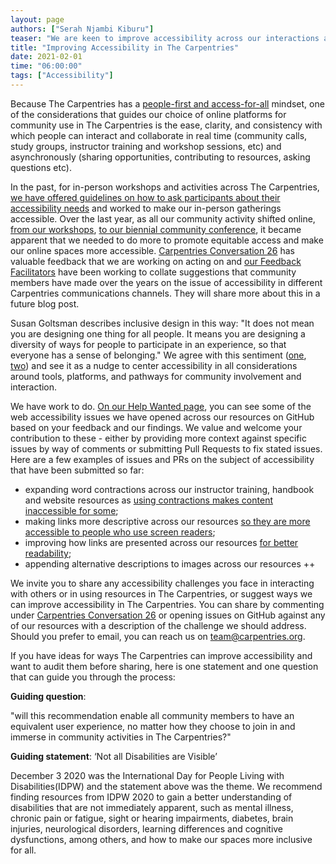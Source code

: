 ```yaml
---
layout: page
authors: ["Serah Njambi Kiburu"]
teaser: "We are keen to improve accessibility across our interactions and resources in The Carpentries, and invite you to help."
title: "Improving Accessibility in The Carpentries"
date: 2021-02-01
time: "06:00:00"
tags: ["Accessibility"]
---
```

Because The Carpentries has a [people-first and access-for-all](https://carpentries.org/values/) mindset, one of the considerations that guides our choice of online platforms for community use in The Carpentries is the ease, clarity, and consistency with which people can interact and collaborate in real time (community calls, study groups, instructor training and workshop sessions, etc) and asynchronously (sharing opportunities, contributing to resources, asking questions etc). 

In the past, for in-person workshops and activities across The Carpentries, [we have offered guidelines on how to ask participants about their accessibility needs](https://docs.carpentries.org/topic_folders/hosts_instructors/workshop_needs.html#accessibility) and worked to make our in-person gatherings accessible. Over the last year, as all our community activity shifted online, [from our workshops](https://carpentries.org/online-workshop-recommendations/), [to our biennial community conference](https://2020.carpentrycon.org), it became apparent that we needed to do more to promote equitable access and make our online spaces more accessible. [Carpentries Conversation 26](https://github.com/carpentries/conversations/issues/26) has valuable feedback that we are working on acting on and [our Feedback Facilitators](https://carpentries.org/blog/2020/11/introducing-carpentries-feedback-facilitators/) have been working to collate suggestions that community members have made over the years on the issue of accessibility in different Carpentries communications channels. They will share more about this in a future blog post.

Susan Goltsman describes inclusive design in this way: "It does not mean you are designing one thing for all people. It means you are designing a diversity of ways for people to participate in an experience, so that everyone has a sense of belonging." We agree with this sentiment ([one](https://carpentries.org/blog/2019/04/how-and-why-we-communicate/), [two](https://carpentries.org/blog/2019/06/equity-call-outcomes/)) and see it as a nudge to center accessibility in all considerations around tools, platforms, and pathways for community involvement and interaction.  


We have work to do. [On our Help Wanted page](https://carpentries.org/help-wanted-issues/), you can see some of the web accessibility issues we have opened across our resources on GitHub based on your feedback and our findings. We value and welcome your contribution to these - either by providing more context against specific issues by way of comments or submitting Pull Requests to fix stated issues. Here are a few examples of issues and PRs on the subject of accessibility that have been submitted so far:

- expanding word contractions across our instructor training, handbook and website resources as [using contractions makes content inaccessible for some](https://medium.com/@joanne.schofield/using-contractions-could-be-making-your-writing-inaccessible-4034bb3cd76a);
- making links more descriptive across our resources [so they are more accessible to people who use screen readers](https://webaccess.berkeley.edu/ask-pecan/click-here);
- improving how links are presented across our resources [for better readability](https://webaim.org/techniques/hypertext/link_text#appearance);
- appending alternative descriptions to images across our resources ++


We invite you to share any accessibility challenges you face in interacting with others or in using resources in The Carpentries, or suggest ways we can improve accessibility in The Carpentries. You can share by commenting under [Carpentries Conversation 26](https://github.com/carpentries/conversations/issues/26) or opening issues on GitHub against any of our resources with a description of the challenge we should address. Should you prefer to email, you can reach us on [team@carpentries.org](mailto:team@carpentries.org).

If you have ideas for ways The Carpentries can improve accessibility and want to audit them before sharing, here is one statement and one question that can guide you through the process:

  **Guiding question**:  
  
  "will this recommendation enable all community members to have an equivalent user experience, no matter how they choose to join in and immerse in community activities in The Carpentries?"

  **Guiding statement**: ‘Not all Disabilities are Visible’
  
December 3 2020 was the International Day for People Living with Disabilities(IDPW) and the statement above was the theme. We recommend finding resources from IDPW 2020 to gain a better understanding of disabilities that are not immediately apparent, such as mental illness, chronic pain or fatigue, sight or hearing impairments, diabetes, brain injuries, neurological disorders, learning differences and cognitive dysfunctions, among others, and how to make our spaces more inclusive for all.
